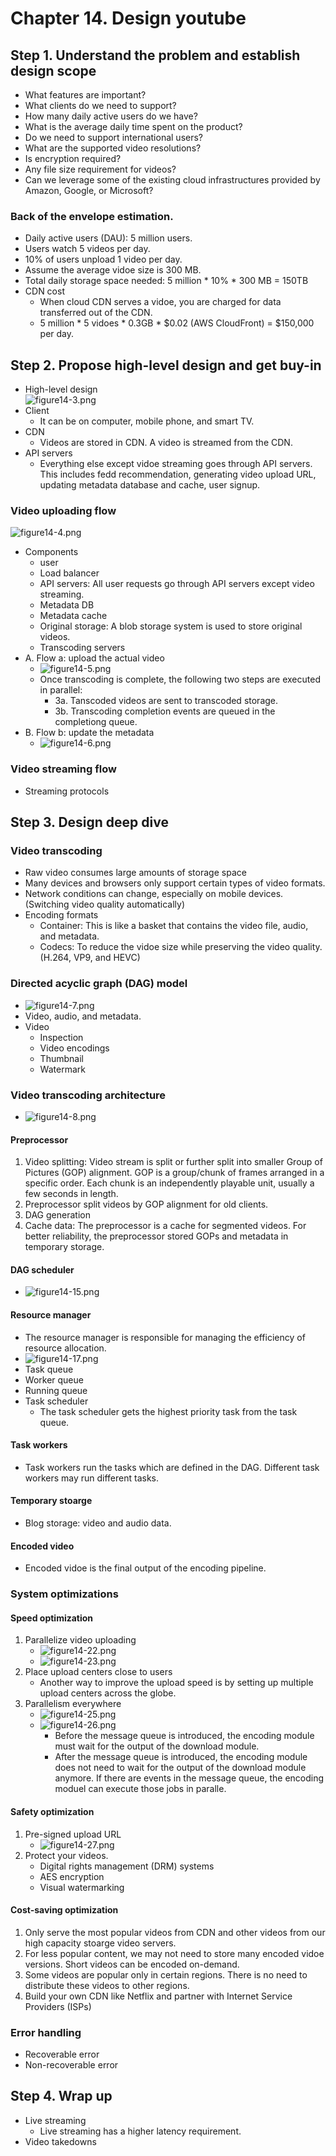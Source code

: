 # Chapter 14. Design youtube

## Step 1. Understand the problem and establish design scope
- What features are important?
- What clients do we need to support?
- How many daily active users do we have?
- What is the average daily time spent on the product?
- Do we need to support international users?
- What are the supported video resolutions?
- Is encryption required?
- Any file size requirement for videos?
- Can we leverage some of the existing cloud infrastructures provided by Amazon, Google, or Microsoft?

### Back of the envelope estimation.
- Daily active users (DAU): 5 million users.
- Users watch 5 videos per day.
- 10% of users unpload 1 video per day.
- Assume the average vidoe size is 300 MB.
- Total daily storage space needed: 5 million * 10% * 300 MB = 150TB
- CDN cost
  - When cloud CDN serves a vidoe, you are charged for data transferred out of the CDN.
  - 5 million * 5 vidoes * 0.3GB * $0.02 (AWS CloudFront) = $150,000 per day.

## Step 2. Propose high-level design and get buy-in
- High-level design\
![figure14-3.png](donggu/figure14-3.png)
- Client
  - It can be on computer, mobile phone, and smart TV.
- CDN
  - Videos are stored in CDN. A video is streamed from the CDN.
- API servers
  - Everything else except vidoe streaming goes through API servers. This includes fedd recommendation, generating video upload URL, updating metadata database and cache, user signup.

### Video uploading flow
![figure14-4.png](donggu/figure14-4.png)
- Components
    - user
    - Load balancer
    - API servers: All user requests go through API servers except video streaming.
    - Metadata DB
    - Metadata cache
    - Original storage: A blob storage system is used to store original videos.
    - Transcoding servers
- A. Flow a: upload the actual video
    - ![figure14-5.png](donggu/figure14-5.png)
    - Once transcoding is complete, the following two steps are executed in parallel:
      - 3a. Tanscoded videos are sent to transcoded storage.
      - 3b. Transcoding completion events are queued in the completiong queue.
- B. Flow b: update the metadata
    - ![figure14-6.png](donggu/figure14-6.png)

### Video streaming flow
- Streaming protocols

## Step 3. Design deep dive
### Video transcoding
- Raw video consumes large amounts of storage space
- Many devices and browsers only support certain types of video formats.
- Network conditions can change, especially on mobile devices. (Switching video quality automatically)
- Encoding formats
  - Container: This is like a basket that contains the video file, audio, and metadata.
  - Codecs: To reduce the vidoe size while preserving the video quality. (H.264, VP9, and HEVC)

### Directed acyclic graph (DAG) model
- ![figure14-7.png](donggu/figure14-7.png)
- Video, audio, and metadata.
- Video
  - Inspection
  - Video encodings
  - Thumbnail
  - Watermark

### Video transcoding architecture
- ![figure14-8.png](donggu/figure14-8.png)

#### Preprocessor
1. Video splitting: Video stream is split or further split into smaller Group of Pictures (GOP) alignment. GOP is a group/chunk of frames arranged in a specific order. Each chunk is an independently playable unit, usually a few seconds in length.
2. Preprocessor split videos by GOP alignment for old clients.
3. DAG generation
4. Cache data: The preprocessor is a cache for segmented videos. For better reliability, the preprocessor stored GOPs and metadata in temporary storage.

#### DAG scheduler
- ![figure14-15.png](donggu/figure14-15.png)

#### Resource manager
- The resource manager is responsible for managing the efficiency of resource allocation.
- ![figure14-17.png](donggu/figure14-17.png)
- Task queue
- Worker queue
- Running queue
- Task scheduler
  - The task scheduler gets the highest priority task from the task queue.

#### Task workers
- Task workers run the tasks which are defined in the DAG. Different task workers may run different tasks.

#### Temporary stoarge
- Blog storage: video and audio data.

#### Encoded video
- Encoded vidoe is the final output of the encoding pipeline.

### System optimizations
#### Speed optimization
1. Parallelize video uploading
    - ![figure14-22.png](donggu/figure14-22.png)
    - ![figure14-23.png](donggu/figure14-23.png)
2. Place upload centers close to users
    - Another way to improve the upload speed is by setting up multiple upload centers across the globe.
3. Parallelism everywhere
   - ![figure14-25.png](donggu/figure14-25.png)
   - ![figure14-26.png](donggu/figure14-26.png)
     - Before the message queue is introduced, the encoding module must wait for the output of the download module.
     - After the message queue is introduced, the encoding module does not need to wait for the output of the download module anymore. If there are events in the message queue, the encoding moduel can execute those jobs in paralle.

#### Safety optimization
1. Pre-signed upload URL
   - ![figure14-27.png](donggu/figure14-27.png)
2. Protect your videos.
    - Digital rights management (DRM) systems
    - AES encryption
    - Visual watermarking

#### Cost-saving optimization
1. Only serve the most popular videos from CDN and other videos from our high capacity stoarge video servers.
2. For less popular content, we may not need to store many encoded vidoe versions. Short videos can be encoded on-demand.
3. Some videos are popular only in certain regions. There is no need to distribute these videos to other regions.
4. Build your own CDN like Netflix and partner with Internet Service Providers (ISPs)

### Error handling
- Recoverable error
- Non-recoverable error

## Step 4. Wrap up
- Live streaming
  - Live streaming has a higher latency requirement.
- Video takedowns
